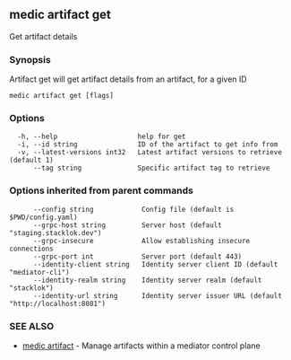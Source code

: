 ## medic artifact get

Get artifact details

### Synopsis

Artifact get will get artifact details from an artifact, for a given ID

```
medic artifact get [flags]
```

### Options

```
  -h, --help                    help for get
  -i, --id string               ID of the artifact to get info from
  -v, --latest-versions int32   Latest artifact versions to retrieve (default 1)
      --tag string              Specific artifact tag to retrieve
```

### Options inherited from parent commands

```
      --config string            Config file (default is $PWD/config.yaml)
      --grpc-host string         Server host (default "staging.stacklok.dev")
      --grpc-insecure            Allow establishing insecure connections
      --grpc-port int            Server port (default 443)
      --identity-client string   Identity server client ID (default "mediator-cli")
      --identity-realm string    Identity server realm (default "stacklok")
      --identity-url string      Identity server issuer URL (default "http://localhost:8081")
```

### SEE ALSO

* [medic artifact](medic_artifact.md)	 - Manage artifacts within a mediator control plane

